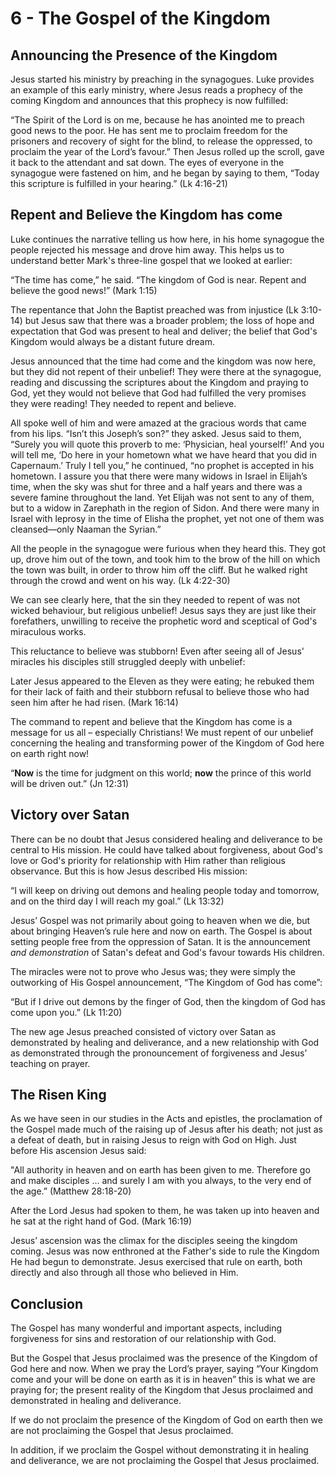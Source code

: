 # 6 - The Gospel of the Kingdom

## Announcing the Presence of the Kingdom

Jesus started his ministry by preaching in the synagogues. Luke provides an example of this early ministry, where Jesus reads a prophecy of the coming Kingdom and announces that this prophecy is now fulfilled:

“The Spirit of the Lord is on me, because he has anointed me to preach good news to the poor. He has sent me to proclaim freedom for the prisoners and recovery of sight for the blind, to release the oppressed, to proclaim the year of the Lord’s favour.” Then Jesus rolled up the scroll, gave it back to the attendant and sat down. The eyes of everyone in the synagogue were fastened on him, and he began by saying to them, “Today this scripture is fulfilled in your hearing.” (Lk 4:16-21)

## Repent and Believe the Kingdom has come

Luke continues the narrative telling us how here, in his home synagogue the people rejected his message and drove him away. This helps us to understand better Mark's three-line gospel that we looked at earlier:

“The time has come,” he said. “The kingdom of God is near. Repent and believe the good news!” (Mark 1:15)

The repentance that John the Baptist preached was from injustice (Lk 3:10-14) but Jesus saw that there was a broader problem; the loss of hope and expectation that God was present to heal and deliver; the belief that God's Kingdom would always be a distant future dream.

Jesus announced that the time had come and the kingdom was now here, but they did not repent of their unbelief! They were there at the synagogue, reading and discussing the scriptures about the Kingdom and praying to God, yet they would not believe that God had fulfilled the very promises they were reading! They needed to repent and believe.

All spoke well of him and were amazed at the gracious words that came from his lips. “Isn’t this Joseph’s son?” they asked. Jesus said to them, “Surely you will quote this proverb to me: ‘Physician, heal yourself!’ And you will tell me, ‘Do here in your hometown what we have heard that you did in Capernaum.’ Truly I tell you,” he continued, “no prophet is accepted in his hometown. I assure you that there were many widows in Israel in Elijah’s time, when the sky was shut for three and a half years and there was a severe famine throughout the land. Yet Elijah was not sent to any of them, but to a widow in Zarephath in the region of Sidon. And there were many in Israel with leprosy in the time of Elisha the prophet, yet not one of them was cleansed—only Naaman the Syrian.”

All the people in the synagogue were furious when they heard this. They got up, drove him out of the town, and took him to the brow of the hill on which the town was built, in order to throw him off the cliff. But he walked right through the crowd and went on his way. (Lk 4:22-30)

We can see clearly here, that the sin they needed to repent of was not wicked behaviour, but religious unbelief! Jesus says they are just like their forefathers, unwilling to receive the prophetic word and sceptical of God's miraculous works.

This reluctance to believe was stubborn! Even after seeing all of Jesus' miracles his disciples still struggled deeply with unbelief:

Later Jesus appeared to the Eleven as they were eating; he rebuked them for their lack of faith and their stubborn refusal to believe those who had seen him after he had risen. (Mark 16:14)

The command to repent and believe that the Kingdom has come is a message for us all – especially Christians! We must repent of our unbelief concerning the healing and transforming power of the Kingdom of God here on earth right now!

“**Now** is the time for judgment on this world; **now** the prince of this world will be driven out.” (Jn 12:31)

## Victory over Satan

There can be no doubt that Jesus considered healing and deliverance to be central to His mission. He could have talked about forgiveness, about God's love or God's priority for relationship with Him rather than religious observance. But this is how Jesus described His mission:

“I will keep on driving out demons and healing people today and tomorrow, and on the third day I will reach my goal.” (Lk 13:32)

Jesus’ Gospel was not primarily about going to heaven when we die, but about bringing Heaven’s rule here and now on earth. The Gospel is about setting people free from the oppression of Satan. It is the announcement *and demonstration* of Satan's defeat and God's favour towards His children.

The miracles were not to prove who Jesus was; they were simply the outworking of His Gospel announcement, “The Kingdom of God has come”:

“But if I drive out demons by the finger of God, then the kingdom of God has come upon you.” (Lk 11:20)

The new age Jesus preached consisted of victory over Satan as demonstrated by healing and deliverance, and a new relationship with God as demonstrated through the pronouncement of forgiveness and Jesus’ teaching on prayer.

## The Risen King

As we have seen in our studies in the Acts and epistles, the proclamation of the Gospel made much of the raising up of Jesus after his death; not just as a defeat of death, but in raising Jesus to reign with God on High. Just before His ascension Jesus said:

"All authority in heaven and on earth has been given to me. Therefore go and make disciples ... and surely I am with you always, to the very end of the age.” (Matthew 28:18-20)

After the Lord Jesus had spoken to them, he was taken up into heaven and he sat at the right hand of God. (Mark 16:19)

Jesus’ ascension was the climax for the disciples seeing the kingdom coming. Jesus was now enthroned at the Father's side to rule the Kingdom He had begun to demonstrate. Jesus exercised that rule on earth, both directly and also through all those who believed in Him.

## Conclusion

The Gospel has many wonderful and important aspects, including forgiveness for sins and restoration of our relationship with God.

But the Gospel that Jesus proclaimed was the presence of the Kingdom of God here and now. When we pray the Lord’s prayer, saying “Your Kingdom come and your will be done on earth as it is in heaven” this is what we are praying for; the present reality of the Kingdom that Jesus proclaimed and demonstrated in healing and deliverance.

If we do not proclaim the presence of the Kingdom of God on earth then we are not proclaiming the Gospel that Jesus proclaimed.

In addition, if we proclaim the Gospel without demonstrating it in healing and deliverance, we are not proclaiming the Gospel that Jesus proclaimed.
